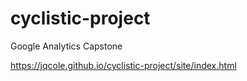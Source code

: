 # cyclistic-project
Google Analytics Capstone

https://jqcole.github.io/cyclistic-project/site/index.html
